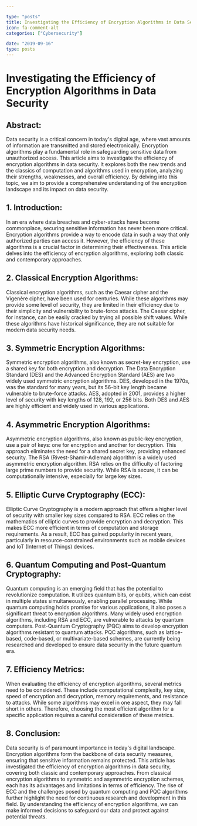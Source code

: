 ```yaml
---

type: "posts"
title: Investigating the Efficiency of Encryption Algorithms in Data Security
icon: fa-comment-alt
categories: ["Cybersecurity"]

date: "2019-09-16"
type: posts
---
```





# Investigating the Efficiency of Encryption Algorithms in Data Security

## Abstract:
Data security is a critical concern in today's digital age, where vast amounts of information are transmitted and stored electronically. Encryption algorithms play a fundamental role in safeguarding sensitive data from unauthorized access. This article aims to investigate the efficiency of encryption algorithms in data security. It explores both the new trends and the classics of computation and algorithms used in encryption, analyzing their strengths, weaknesses, and overall efficiency. By delving into this topic, we aim to provide a comprehensive understanding of the encryption landscape and its impact on data security.

## 1. Introduction:
In an era where data breaches and cyber-attacks have become commonplace, securing sensitive information has never been more critical. Encryption algorithms provide a way to encode data in such a way that only authorized parties can access it. However, the efficiency of these algorithms is a crucial factor in determining their effectiveness. This article delves into the efficiency of encryption algorithms, exploring both classic and contemporary approaches.

## 2. Classical Encryption Algorithms:
Classical encryption algorithms, such as the Caesar cipher and the Vigenère cipher, have been used for centuries. While these algorithms may provide some level of security, they are limited in their efficiency due to their simplicity and vulnerability to brute-force attacks. The Caesar cipher, for instance, can be easily cracked by trying all possible shift values. While these algorithms have historical significance, they are not suitable for modern data security needs.

## 3. Symmetric Encryption Algorithms:
Symmetric encryption algorithms, also known as secret-key encryption, use a shared key for both encryption and decryption. The Data Encryption Standard (DES) and the Advanced Encryption Standard (AES) are two widely used symmetric encryption algorithms. DES, developed in the 1970s, was the standard for many years, but its 56-bit key length became vulnerable to brute-force attacks. AES, adopted in 2001, provides a higher level of security with key lengths of 128, 192, or 256 bits. Both DES and AES are highly efficient and widely used in various applications.

## 4. Asymmetric Encryption Algorithms:
Asymmetric encryption algorithms, also known as public-key encryption, use a pair of keys: one for encryption and another for decryption. This approach eliminates the need for a shared secret key, providing enhanced security. The RSA (Rivest-Shamir-Adleman) algorithm is a widely used asymmetric encryption algorithm. RSA relies on the difficulty of factoring large prime numbers to provide security. While RSA is secure, it can be computationally intensive, especially for large key sizes.

## 5. Elliptic Curve Cryptography (ECC):
Elliptic Curve Cryptography is a modern approach that offers a higher level of security with smaller key sizes compared to RSA. ECC relies on the mathematics of elliptic curves to provide encryption and decryption. This makes ECC more efficient in terms of computation and storage requirements. As a result, ECC has gained popularity in recent years, particularly in resource-constrained environments such as mobile devices and IoT (Internet of Things) devices.

## 6. Quantum Computing and Post-Quantum Cryptography:
Quantum computing is an emerging field that has the potential to revolutionize computation. It utilizes quantum bits, or qubits, which can exist in multiple states simultaneously, enabling parallel processing. While quantum computing holds promise for various applications, it also poses a significant threat to encryption algorithms. Many widely used encryption algorithms, including RSA and ECC, are vulnerable to attacks by quantum computers. Post-Quantum Cryptography (PQC) aims to develop encryption algorithms resistant to quantum attacks. PQC algorithms, such as lattice-based, code-based, or multivariate-based schemes, are currently being researched and developed to ensure data security in the future quantum era.

## 7. Efficiency Metrics:
When evaluating the efficiency of encryption algorithms, several metrics need to be considered. These include computational complexity, key size, speed of encryption and decryption, memory requirements, and resistance to attacks. While some algorithms may excel in one aspect, they may fall short in others. Therefore, choosing the most efficient algorithm for a specific application requires a careful consideration of these metrics.

## 8. Conclusion:
Data security is of paramount importance in today's digital landscape. Encryption algorithms form the backbone of data security measures, ensuring that sensitive information remains protected. This article has investigated the efficiency of encryption algorithms in data security, covering both classic and contemporary approaches. From classical encryption algorithms to symmetric and asymmetric encryption schemes, each has its advantages and limitations in terms of efficiency. The rise of ECC and the challenges posed by quantum computing and PQC algorithms further highlight the need for continuous research and development in this field. By understanding the efficiency of encryption algorithms, we can make informed decisions to safeguard our data and protect against potential threats.